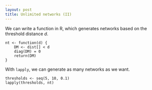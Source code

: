```yaml
---
layout: post
title: Unlimited networks (II)
---
```


We can write a function in R, which generates networks based on the threshold distance _d_. 

    nt <- function(d) {
        DM <- dist[] < d
        diag(DM) = 0
        return(DM)
    }
    
With `lapply`, we can generate as many networks as we want.

    thresholds <- seq(5, 10, 0.1)
    lapply(thresholds, nt)
